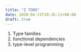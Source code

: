 ```yaml
---
title: "Z TODO"
date: 2020-04-21T10:35:11+08:00
draft: true
---
```


1. Type families 
1. functional dependencies 
1. type-level programming 